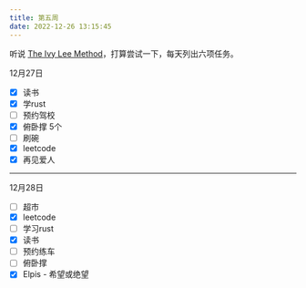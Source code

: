 ```yaml
---
title: 第五周
date: 2022-12-26 13:15:45
---
```

听说 [The Ivy Lee Method](https://jamesclear.com/ivy-lee)，打算尝试一下，每天列出六项任务。

12月27日

- [x] 读书
- [x] 学rust
- [ ] 预约驾校
- [x] 俯卧撑 5个
- [ ] 刷碗
- [x] leetcode
- [x] 再见爱人

---

12月28日

- [ ] 超市
- [x] leetcode
- [ ] 学习rust
- [x] 读书
- [ ] 预约练车
- [ ] 俯卧撑
- [x] Elpis - 希望或绝望